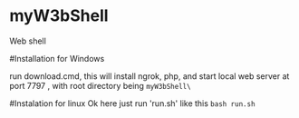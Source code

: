 # myW3bShell
Web shell

#Installation for Windows

run download.cmd, this will install ngrok, php, and start 
local web server at port 7797 , with root directory being `myW3bShell\`

#Instalation for linux
Ok here just run 'run.sh' like this
`bash run.sh`
